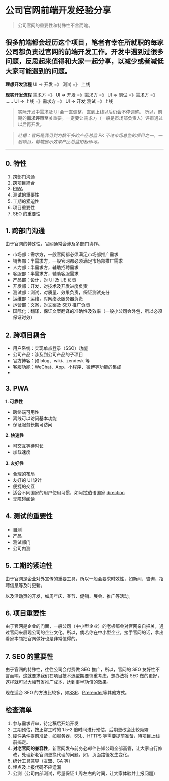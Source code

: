 # 公司官网前端开发经验分享

> 公司官网的重要性和特殊性不言而喻。

## 很多前端都会经历这个项目，笔者有幸在所就职的每家公司都负责过官网的前端开发工作。开发中遇到过很多问题，反思起来值得和大家一起分享，以减少或者减低大家可能遇到的问题。

**理想开发流程**
UI => 开发 =》 测试 =》 上线

**现实开发流程**
需求方 =》 UI => 开发 =》需求方 =》 UI => 测试 =》需求方 =》 ...... UI => 上线 =》需求方 =》 UI => 开发 测试 =》上线

> 实际开发中需求及 UI 会一直调整，直到上线以后仍会不停调整。
> 所以，前期的**需求评审**至关重要。一定要让需求方（一般是市场部负责人）评审通过以后再开发。

> _吐槽：官网是我见到为数不多的产品总监 PK 不过市场总监的项目之一。一般项目，前端展示效果产品总监拍板即可。_

---

## 0. 特性

1. 跨部门沟通
2. 跨项目耦合
3. [PWA](https://developers.google.com/web/progressive-web-apps/)
4. 测试的重要性
5. 工期的紧迫性
6. 项目重要性
7. SEO 的重要性

## 1. 跨部门沟通

由于官网的特殊性，官网通常会涉及多部门协作。

- 市场部：需求方，一般官网都必须满足市场部推广需求
- 销售部：半需求方，一般官网都必须满足市场部推广需求
- 人力部：半需求方，辅助招聘需求
- 客服部：半需求方，辅助客服需求
- 产品部：设计，对 UI 及 UE 负责
- 开发部：开发，对技术及开发进度负责
- 测试部：测试，对质量、效果负责，保证测试充分
- 运维部：运维，对网络及服务器负责
- 运营部：文案，对文案及 SEO 推广负责
- 国际化：翻译，保证文案翻译的准确性及效率（一般小公司会外包，所以必须保证时效）

## 2. 跨项目耦合

- 用户系统：实现单点登录（SSO）功能
- 公司产品：涉及到公司产品的子项目
- 官方博客：如 blog、wiki、zendesk 等
- 客服功能：WeChat、App、小程序、微博等功能的集成
-

## 3. PWA

**1. 可靠性**

- 跨终端可用性
- 离线可以访问基本功能
- 保证服务长期可访问

**2. 快速性**

- 可交互等待时长
- 加载速度

**3. 友好性**

- 合理的布局
- 友好的 UI 设计
- 便捷的交互
- 适合不同国家的用户使用习惯，如阿拉伯语国家 [direction](https://developer.mozilla.org/en-US/docs/Web/CSS/direction)
- [无障碍阅读](https://www.w3.org/standards/webdesign/accessibility)

## 4. 测试的重要性

- 自测
- 产品
- 测试部门
- 公司内测

## 5. 工期的紧迫性

由于官网是企业对外宣传的重要工具，所以一般会要求时效性，如新闻、咨询、招聘信息等及时更新。

以及活动页的开发，如周年庆、春节、促销、展会、推广等活动。

## 6. 项目重要性

由于官网是企业的门面，一般公司（中小型企业）的老板都会对官网亲自把关，通过官网来展现公司的企业文化。所以，倘若你在中小型企业，接手官网的话，拿出看家本领把官网做好也是非常值得的。

## 7. SEO 的重要性

由于官网的特殊性，往往公司会付费做 SEO 推广，所以，官网的 SEO 友好性不言而喻。这就要求我们在项目技术选型期要慎重考虑，想办法将 SEO 做的更好，这样就可以大幅节省推广成本，达到事半功倍的效果。

现在适合 SEO 的方法比较多，如[SSR](https://en.wikipedia.org/wiki/SSR)、[Prerender](https://www.npmjs.com/package/prerender-spa-plugin)等其他方式。

## 检查清单

1. 参与需求评审，待定稿后开始开发
2. 工期预估，按正常工时的 1.5-2 倍时间进行预估，后期更改会比较频繁
3. 硬件条件提前准备，如服务器、SSL、HTTPS 等需要提前准备，待项目上线前搞定。
4. **对老官网的兼容性**，新官网发布前务必邮件告知公司全部高管，让大家自行修改，处理新老官网更换代理的问题。如，页面路径发生变化。
5. 统计工具兼容（友盟、GA 等）
6. 埋点及上报代码不应遗漏
7. 公测（公司内部测试，尽量保证 1 周左右的时间，让大家体验并上报问题）
